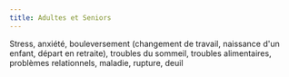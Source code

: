 ```yaml
---
title: Adultes et Seniors
---
```

Stress, anxiété, bouleversement (changement de travail, naissance d'un enfant, départ en retraite), troubles du sommeil, troubles alimentaires, problèmes relationnels, maladie, rupture, deuil